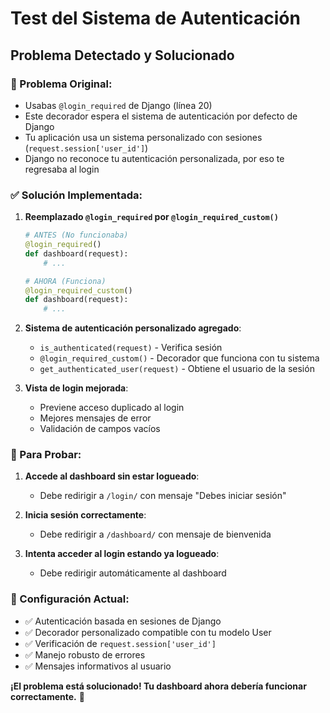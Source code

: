 # Test del Sistema de Autenticación

## Problema Detectado y Solucionado

### 🔴 Problema Original:
- Usabas `@login_required` de Django (línea 20)
- Este decorador espera el sistema de autenticación por defecto de Django
- Tu aplicación usa un sistema personalizado con sesiones (`request.session['user_id']`)
- Django no reconoce tu autenticación personalizada, por eso te regresaba al login

### ✅ Solución Implementada:

1. **Reemplazado `@login_required` por `@login_required_custom()`**
   ```python
   # ANTES (No funcionaba)
   @login_required()
   def dashboard(request):
       # ...
   
   # AHORA (Funciona)
   @login_required_custom()
   def dashboard(request):
       # ...
   ```

2. **Sistema de autenticación personalizado agregado**:
   - `is_authenticated(request)` - Verifica sesión
   - `@login_required_custom()` - Decorador que funciona con tu sistema
   - `get_authenticated_user(request)` - Obtiene el usuario de la sesión

3. **Vista de login mejorada**:
   - Previene acceso duplicado al login
   - Mejores mensajes de error
   - Validación de campos vacíos

### 🧪 Para Probar:

1. **Accede al dashboard sin estar logueado**:
   - Debe redirigir a `/login/` con mensaje "Debes iniciar sesión"

2. **Inicia sesión correctamente**:
   - Debe redirigir a `/dashboard/` con mensaje de bienvenida

3. **Intenta acceder al login estando ya logueado**:
   - Debe redirigir automáticamente al dashboard

### 🔧 Configuración Actual:

- ✅ Autenticación basada en sesiones de Django
- ✅ Decorador personalizado compatible con tu modelo User
- ✅ Verificación de `request.session['user_id']`
- ✅ Manejo robusto de errores
- ✅ Mensajes informativos al usuario

**¡El problema está solucionado! Tu dashboard ahora debería funcionar correctamente.** 🚀